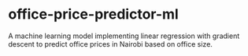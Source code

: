 # office-price-predictor-ml
A machine learning model implementing linear regression with gradient descent to predict office prices in Nairobi based on office size.
